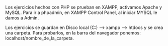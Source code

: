 Los ejercicios hechos con PHP se prueban en XAMPP, activamos Apache y MySQL. Para ir a phpadmin, en XAMPP Control Panel, al iniciar MYSQL le damos a Admin.

Los ejercicios se guardan en Disco local (C:) --> xampp --> htdocs y se crea una carpeta.
Para probarlos, en la barra del navegador ponemos: localhost/nombre_de_la_carpeta.


